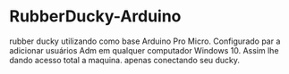 # RubberDucky-Arduino
rubber ducky utilizando como base Arduino Pro Micro.
Configurado par a adicionar  usuários Adm em qualquer computador Windows 10.
Assim lhe dando acesso total a maquina.
apenas conectando seu ducky.
